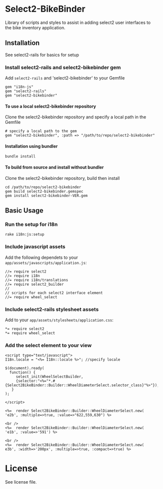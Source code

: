 # Select2-BikeBinder

Library of scripts and styles to assist in adding select2 user interfaces to the bike inventory application.

## Installation

See select2-rails for basics for setup

### Install select2-rails and select2-bikebinder gem

Add `select2-rails` and 'select2-bikebinder' to your Gemfile

	gem "i18n-js"
	gem "select2-rails"
	gem "select2-bikebinder"
   	
#### To use a local select2-bikebinder repository

Clone the select2-bikebinder repository and specify a local path in the Gemfile

	# specify a local path to the gem
	gem "select2-bikebinder", :path => "/path/to/repo/select2-bikebinder"

#### Installation using bundler

	bundle install

#### To build from source and install without bundler

Clone the select2-bikebinder repository, build then install

	cd /path/to/repo/select2-bikebinder
	gem build select2-bikebinder.gemspec
	gem install select2-bikebinder-VER.gem

## Basic Usage 


### Run the setup for i18n

	rake i18n:js:setup

### Include javascript assets

Add the following dependets to your `app/assets/javascripts/application.js`:

	//= require select2
	//= require i18n
	//= require i18n/translations
	//= require select2_builder
	//
	// scripts for each select2 interface element
	//= require wheel_select

### Include select2-rails stylesheet assets

Add to your `app/assets/stylesheets/application.css`:

	*= require select2
	*= require wheel_select

### Add the select element to your view

	<script type="text/javascript">
	I18n.locale = "<%= I18n::locale %>"; //specify locale
	     
	$(document).ready(
	  function() { 
	     select_init(WheelSelectBuilder, 
	     {selector:"<%="*.#{Select2BikeBinder::Builder::WheelDiameterSelect.selector_class}"%>"});
	   }
	);
	
	</script>
	
	<%=  render Select2BikeBinder::Builder::WheelDiameterSelect.new(
	'e2b', :multiple=>true, :value=>"622,559,630") %>

	<br />
	<%=  render Select2BikeBinder::Builder::WheelDiameterSelect.new( 
	'e1b', :value=>'591') %>

	<br />
	<%=  render Select2BikeBinder::Builder::WheelDiameterSelect.new( 
	e3b', :width=>'200px', :multiple=>true, :compact=>true) %>


# License

See license file.


